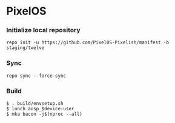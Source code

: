 # PixelOS #

### Initialize local repository ###
```
repo init -u https://github.com/PixelOS-Pixelish/manifest -b staging/twelve
```

### Sync ###
```
repo sync --force-sync
```

### Build ###

```
$ . build/envsetup.sh
$ lunch aosp_$device-user
$ mka bacon -j$(nproc --all)
```
